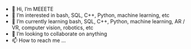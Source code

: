 - 👋 Hi, I’m MEEETE
- 👀 I’m interested in bash, SQL, C++, Python, machine learning, etc
- 🌱 I’m currently learning bash, SQL, C++, Python, machine learning, AR / VR, computer vision, robotics, etc
- 💞️ I’m looking to collaborate on anything
- 📫 How to reach me ...

<!---
davbee/davbee is a ✨ special ✨ repository because its `README.md` (this file) appears on your GitHub profile.
You can click the Preview link to take a look at your changes.
--->
